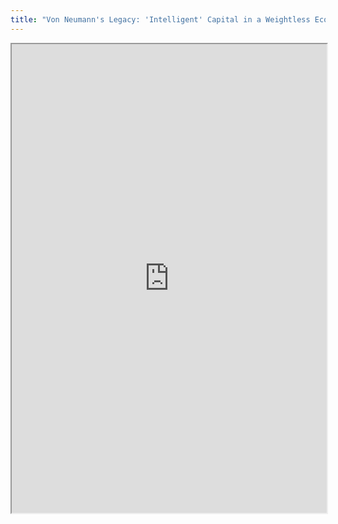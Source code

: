 ```yaml
---
title: "Von Neumann's Legacy: 'Intelligent' Capital in a Weightless Economy"
---
```




<iframe height="750" width="100%" src="https://ewelton.github.io/ktest/wiki.html#Von%20Neumann's%20Legacy:%20'Intelligent'%20Capital%20in%20a%20Weightless%20Economy"></iframe>
